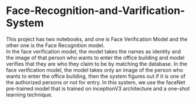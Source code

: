 # Face-Recognition-and-Varification-System
This project has two notebooks, and one is Face Verification Model and the other one is the Face Recognition model.  
In the face verification model, the model takes the names as identity and  the image of that person who wants to enter the office building and model verifies that they are who they claim to be by matching the database. 
In the face verification model, the model takes only an image of the person who wants to enter the office building, then the system figures out if it is one of the authorized persons or not for entry. 
In this system, we use the faceNet pre-trained model that is trained on inceptionV3 architecture and a one-shot learning technique.
